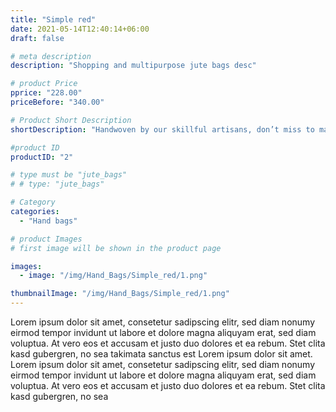 ```yaml
---
title: "Simple red"
date: 2021-05-14T12:40:14+06:00
draft: false

# meta description
description: "Shopping and multipurpose jute bags desc"

# product Price
pprice: "228.00"
priceBefore: "340.00"

# Product Short Description
shortDescription: "Handwoven by our skillful artisans, don’t miss to make a fashion impression anywhere & everywhere you go with our everyday quintessential handbag."

#product ID
productID: "2"

# type must be "jute_bags"
# # type: "jute_bags"

# Category
categories:
  - "Hand bags"

# product Images
# first image will be shown in the product page

images:
  - image: "/img/Hand_Bags/Simple_red/1.png"

thumbnailImage: "/img/Hand_Bags/Simple_red/1.png"
---
```


Lorem ipsum dolor sit amet, consetetur sadipscing elitr, sed diam nonumy eirmod tempor invidunt ut labore et dolore magna aliquyam erat, sed diam voluptua. At vero eos et accusam et justo duo dolores et ea rebum. Stet clita kasd gubergren, no sea takimata sanctus est Lorem ipsum dolor sit amet. Lorem ipsum dolor sit amet, consetetur sadipscing elitr, sed diam nonumy eirmod tempor invidunt ut labore et dolore magna aliquyam erat, sed diam voluptua. At vero eos et accusam et justo duo dolores et ea rebum. Stet clita kasd gubergren, no sea
